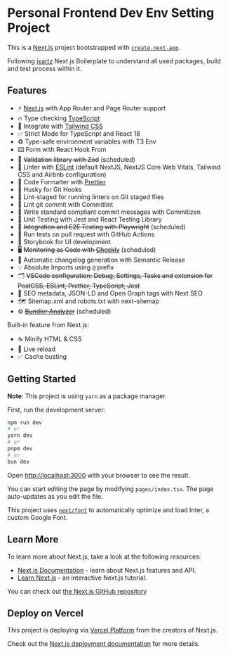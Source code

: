 # Personal Frontend Dev Env Setting Project

This is a [Next.js](https://nextjs.org/) project bootstrapped with [`create-next-app`](https://github.com/vercel/next.js/tree/canary/packages/create-next-app).

Following [ixartz](https://github.com/ixartz/Next-js-Boilerplate) Next js Boilerplate to understand all used packages, build and test process within it.

## Features

- ⚡ [Next.js](https://nextjs.org) with App Router and Page Router support
- 🔥 Type checking [TypeScript](https://www.typescriptlang.org)
- 💎 Integrate with [Tailwind CSS](https://tailwindcss.com)
- ✅ Strict Mode for TypeScript and React 18
- ♻️ Type-safe environment variables with T3 Env
- ⌨️ Form with React Hook From
- 🔴 ~~Validation library with Zod~~ (scheduled)
- 📏 Linter with [ESLint](https://eslint.org) (default NextJS, NextJS Core Web Vitals, Tailwind CSS and Airbnb configuration)
- 💖 Code Formatter with [Prettier](https://prettier.io)
- 🦊 Husky for Git Hooks
- 🚫 Lint-staged for running linters on Git staged files
- 🚓 Lint git commit with Commitlint
- 📓 Write standard compliant commit messages with Commitizen
- 🦺 Unit Testing with Jest and React Testing Library
- 🧪 ~~Integration and E2E Testing with Playwright~~ (scheduled)
- 👷 Run tests on pull request with GitHub Actions
- 🎉 Storybook for UI development
- 🖥️ ~~Monitoring as Code with [Checkly](https://www.checklyhq.com)~~ (scheduled)
- 🎁 Automatic changelog generation with Semantic Release
- 💡 Absolute Imports using `@` prefix
- 🗂 ~~VSCode configuration: Debug, Settings, Tasks and extension for PostCSS, ESLint, Prettier, TypeScript, Jest~~
- 🤖 SEO metadata, JSON-LD and Open Graph tags with Next SEO
- 🗺️ Sitemap.xml and robots.txt with next-sitemap
- ⚙️ ~~[Bundler Analyzer](https://www.npmjs.com/package/@next/bundle-analyzer)~~ (scheduled)

Built-in feature from Next.js:

- ☕ Minify HTML & CSS
- 💨 Live reload
- ✅ Cache busting

## Getting Started

**Note**: This project is using `yarn` as a package manager.

First, run the development server:

```bash
npm run dev
# or
yarn dev
# or
pnpm dev
# or
bun dev
```

Open [http://localhost:3000](http://localhost:3000) with your browser to see the result.

You can start editing the page by modifying `pages/index.tsx`. The page auto-updates as you edit the file.

This project uses [`next/font`](https://nextjs.org/docs/basic-features/font-optimization) to automatically optimize and load Inter, a custom Google Font.

## Learn More

To learn more about Next.js, take a look at the following resources:

- [Next.js Documentation](https://nextjs.org/docs) - learn about Next.js features and API.
- [Learn Next.js](https://nextjs.org/learn) - an interactive Next.js tutorial.

You can check out [the Next.js GitHub repository](https://github.com/vercel/next.js/)

## Deploy on Vercel

This project is deploying via [Vercel Platform](https://vercel.com/new?utm_medium=default-template&filter=next.js&utm_source=create-next-app&utm_campaign=create-next-app-readme) from the creators of Next.js.

Check out the [Next.js deployment documentation](https://nextjs.org/docs/deployment) for more details.
